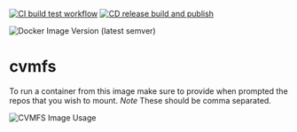 [![CI build test workflow](https://github.com/alexanderrichards/cvmfs/actions/workflows/build-test.yml/badge.svg)](https://github.com/alexanderrichards/cvmfs/actions/workflows/build-test.yml)
[![CD release build and publish](https://github.com/alexanderrichards/cvmfs/actions/workflows/release-build.yml/badge.svg)](https://github.com/alexanderrichards/cvmfs/actions/workflows/release-build.yml)

![Docker Image Version (latest semver)](https://img.shields.io/docker/v/alexanderrichards/cvmfs?logo=docker)


# cvmfs


To run a container from this image make sure to provide when prompted the repos that you wish to mount. *Note* These should be comma separated.

![CVMFS Image Usage](examples/image_usage.gif)
